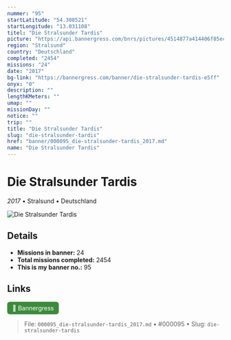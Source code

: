 ```yaml
---
nummer: "95"
startLatitude: "54.308521"
startLongitude: "13.031108"
titel: "Die Stralsunder Tardis"
picture: "https://api.bannergress.com/bnrs/pictures/4514877a414406f85ec78584e9e3c01c"
region: "Stralsund"
country: "Deutschland"
completed: "2454"
missions: "24"
date: "2017"
bg-link: "https://bannergress.com/banner/die-stralsunder-tardis-e5ff"
onyx: "0"
description: ""
lengthKMeters: ""
umap: ""
missionDay: ""
notice: ""
trip: ""
title: "Die Stralsunder Tardis"
slug: "die-stralsunder-tardis"
href: "banner/000095_die-stralsunder-tardis_2017.md"
name: "Die Stralsunder Tardis"
---
```

# Die Stralsunder Tardis

*2017* • Stralsund • Deutschland

![Die Stralsunder Tardis](https://api.bannergress.com/bnrs/pictures/4514877a414406f85ec78584e9e3c01c)



## Details

- **Missions in banner:** 24
- **Total missions completed:** 2454
- **This is my banner no.:** 95





## Links
<a href="https://bannergress.com/banner/die-stralsunder-tardis-e5ff" target="_blank" style="display:inline-block;margin-right:8px;padding:6px 12px;background:#3c8b3c;color:#fff;text-decoration:none;border-radius:6px;">🔗 Bannergress</a>



> File: `000095_die-stralsunder-tardis_2017.md`
> • #000095
> • Slug: `die-stralsunder-tardis`

